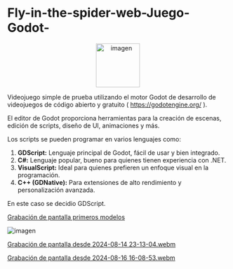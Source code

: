 # Fly-in-the-spider-web-Juego-Godot-

<p align="center">
  <img src="https://github.com/user-attachments/assets/699f82e9-3a41-4dbf-bdc0-f78413b78eb9" alt="imagen" width="100"/>
</p>

 Videojuego simple de prueba utilizando el motor Godot de desarrollo de videojuegos de código abierto y gratuito ( https://godotengine.org/ ).
 
 El editor de Godot proporciona herramientas para la creación de escenas, edición de scripts, diseño de UI, animaciones y más.
 
 Los scripts se pueden programar en varios lenguajes como: 
 
 <ol>
  <li>
    <strong>GDScript:</strong> Lenguaje principal de Godot, fácil de usar y bien integrado.
  </li>
  <li>
    <strong>C#:</strong> Lenguaje popular, bueno para quienes tienen experiencia con .NET.
  </li>
  <li>
    <strong>VisualScript:</strong> Ideal para quienes prefieren un enfoque visual en la programación.
  </li>
  <li>
    <strong>C++ (GDNative):</strong> Para extensiones de alto rendimiento y personalización avanzada.
  </li>
</ol>


En este caso se decidio GDScript.


[Grabación de pantalla primeros modelos](https://github.com/user-attachments/assets/1719485c-1b15-4a38-bd3c-e42635c68205)


![imagen](https://github.com/user-attachments/assets/5c197f06-4314-4b78-804f-f8b5b1a7012e)

[Grabación de pantalla desde 2024-08-14 23-13-04.webm](https://github.com/user-attachments/assets/dc6dc97a-7225-4eb8-bf14-14cd1aa14171)

[Grabación de pantalla desde 2024-08-16 16-08-53.webm](https://github.com/user-attachments/assets/97dc2ada-04b4-4051-83cc-d36a33a73d25)

